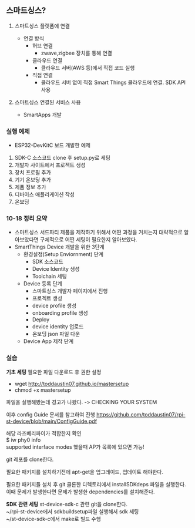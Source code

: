 ## 스마트싱스?
1. 스마트싱스 플랫폼에 연결
    * 연결 방식
        * 허브 연결
            * zwave,zigbee 장치를 통해 연결
        * 클라우드 연결
            * 클라우드 서버(AWS 등)에서 직접 코드 실행
        * 직접 연결
            * 클라우드 서버 없이 직접 Smart Things 클라우드에 연결. SDK API 사용

2. 스마트싱스 연결된 서비스 사용
    * SmartApps 개발

### 실행 예제
- ESP32-DevKitC 보드 개발한 예제
1. SDK-C 소스코드 clone 후 setup.py로 세팅
2. 개발자 사이트에서 프로젝트 생성
3. 장치 프로필 추가
4. 기기 온보딩 추가
5. 제품 정보 추가
6. 디바이스 애플리케이션 작성
7. 온보딩

### 10-18 정리 요약
* 스마트싱스 서드파티 제품을 제작하기 위해서 어떤 과정을 거치는지 대략적으로 알아보았다면 구체적으로 어떤 세팅이 필요한지 알아보았다.
* SmartThings Device 개발을 위한 3단계
    * 환경설정(Setup Enviornment) 단계
        * SDK 소스코드
        * Device Identity 생성
        * Toolchain 세팅
    * Device 등록 단계
        * 스마트싱스 개발자 페이지에서 진행
        * 프로젝트 생성
        * device profile 생성
        * onboarding profile 생성
        * Deploy
        * device identity 업로드
        * 온보딩 json 파일 다운
    * Device App 제작 단계



### 실습
**기초 세팅**
필요한 파일 다운로드 후 권한 설정
- wget http://toddaustin07.github.io/mastersetup
- chmod +x mastersetup

파일을 실행해봤는데 경고가 나왔다. -> CHECKING YOUR SYSTEM

이후 config Guide 문서를 참고하여 진행 https://github.com/toddaustin07/rpi-st-device/blob/main/ConfigGuide.pdf

해당 라즈베리파이가 적합한지 확인  
$ iw phy0 info  
supported interface modes 했을때 AP가 목록에 있으면 가능!

git 레포를 clone한다.

필요한 패키지를 설치하기전에 apt-get을 업그레이드, 업데이트 해야한다.

필요한 패키지들 설치 후 git 클론한 디렉토리에서 installSDKdeps 파일을 실행한다.  
이때 문제가 발생한다면 문제가 발생한 dependencies를 설치해준다.  

**SDK 관련 세팅**
st-device-sdk-c 관련 git을 clone한다.  
~/rpi-st-device에서 sdkbuildsetup파일 실행해서 sdk 세팅  
~/st-device-sdk-c에서 make로 빌드 수행  